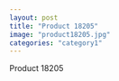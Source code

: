 ```yaml
---
layout: post
title: "Product 18205"
image: "product18205.jpg"
categories: "category1"
---
```

Product 18205
